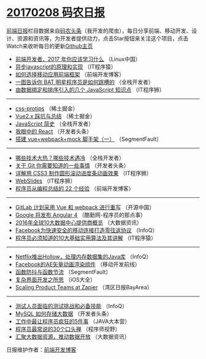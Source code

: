 # [20170208 码农日报](http://hao.caibaojian.com/date/2017/02/08)

[前端日报](http://caibaojian.com/c/news)栏目数据来自[码农头条](http://hao.caibaojian.com/)（我开发的爬虫），每日分享前端、移动开发、设计、资源和资讯等，为开发者提供动力，点击Star按钮来关注这个项目，点击Watch来收听每日的更新[Github主页](https://github.com/kujian/frontendDaily)
* [前端开发者，2017 年你应该学习什么](http://hao.caibaojian.com/25260.html) （Linux中国）
* [异步javascript的原理和实现](http://hao.caibaojian.com/25380.html) （IT程序猿）
* [如何选择移动应用前端框架](http://hao.caibaojian.com/25407.html) （前端开发博客）
* [一图告诉你 BAT 明星程序员是如何跳槽的](http://hao.caibaojian.com/25353.html) （全栈开发者）
* [由数据绑定和排序引入的几个 JavaScript 知识点](http://hao.caibaojian.com/25405.html) （IT程序狮）

***
* [css-protips](http://hao.caibaojian.com/25416.html) （稀土掘金）
* [Vue2.x 踩坑与总结](http://hao.caibaojian.com/25417.html) （稀土掘金）
* [JavaScript 简史](http://hao.caibaojian.com/25248.html) （全栈开发者）
* [我眼中的 React](http://hao.caibaojian.com/25376.html) （开发者头条）
* [搭建 vue+webpack+mock 脚手架（一）](http://hao.caibaojian.com/25392.html) （SegmentFault）

***
* [哪些技术大热？哪些技术遇冷](http://hao.caibaojian.com/25351.html) （全栈开发者）
* [关于 Git 你需要知道的一些事情](http://hao.caibaojian.com/25268.html) （开发者头条）
* [详解用 CSS3 制作圆形滚动进度条动画效果](http://hao.caibaojian.com/25306.html) （IT程序狮）
* [WebSlides](http://hao.caibaojian.com/25305.html) （IT程序狮）
* [程序员从编程总结的 22 个经验](http://hao.caibaojian.com/25308.html) （前端开发博客）

***
* [GitLab 计划采用 Vue 和 webpack 进行重写](http://hao.caibaojian.com/25408.html) （开源中国）
* [Google 将发布 Angular 4](http://hao.caibaojian.com/25404.html) （酷勤网-程序员的那点事）
* [2016年全球10大数据中心提供商概览](http://hao.caibaojian.com/25298.html) （大数据资讯）
* [Facebook为快速安全的移动连接打造零往返协议](http://hao.caibaojian.com/25347.html) （InfoQ）
* [程序员必须知道的10大基础实用算法及其讲解](http://hao.caibaojian.com/25276.html) （IT程序猿）

***
* [Netflix推出Hollow，处理内存数据集的Java库](http://hao.caibaojian.com/25240.html) （InfoQ）
* [Facebook的AE矢量动画渲染组件](http://hao.caibaojian.com/25264.html) （移动开发前线）
* [函数防抖与函数节流](http://hao.caibaojian.com/25289.html) （SegmentFault）
* [复杂界面开发之所思](http://hao.caibaojian.com/25245.html) （iOS大全）
* [Scaling Product Teams at Zapier](http://hao.caibaojian.com/25355.html) （湾区日报BayArea）

***
* [测试人员面临的测试挑战和必备技能](http://hao.caibaojian.com/25345.html) （InfoQ）
* [MySQL 如何存储大数据](http://hao.caibaojian.com/25413.html) （开发者头条）
* [工作中最让程序员疯狂的5件事](http://hao.caibaojian.com/25368.html) （JAVA大本营）
* [程序员最常说的30个口头禅](http://hao.caibaojian.com/25394.html) （程序师视野）
* [汇聚大数据资源，推动数据开放](http://hao.caibaojian.com/25299.html) （大数据资讯）

日报维护作者：[前端开发博客](http://caibaojian.com/) 